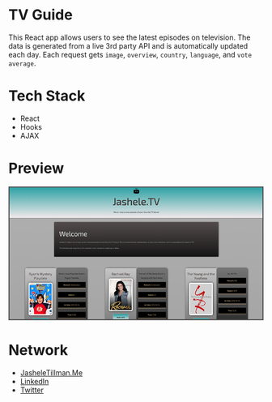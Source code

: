 # TV Guide
This React app allows users to see the latest episodes on television. The data is generated from a live 3rd party API and is automatically updated each day. Each request gets `image`, `overview`, `country`, `language`, and `vote average`.

# Tech Stack
- React
- Hooks
- AJAX

# Preview
<img src="images/preview.png" alt="preview of Jashele TV" />

# Network
- [JasheleTillman.Me](https://jasheletillman.me/ "Personal Site")
- [LinkedIn](https://www.linkedin.com/in/jashelet/ "LinkedIn")
- [Twitter](https://twitter.com/jasheloper "Twitter")
